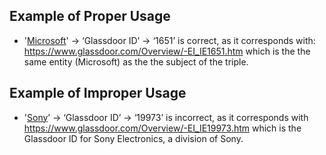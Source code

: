 ## Example of Proper Usage
* '[Microsoft](https://golden.com/wiki/Microsoft-6GKP)' → ‘Glassdoor ID’ → ‘1651’ is correct, as it corresponds with: https://www.glassdoor.com/Overview/-EI_IE1651.htm which is the the same entity (Microsoft) as the the subject of the triple.

## Example of Improper Usage
* '[Sony](https://golden.com/wiki/Sony-ZXJM4)’ → ‘Glassdoor ID’ → ‘19973’ is incorrect, as it corresponds with https://www.glassdoor.com/Overview/-EI_IE19973.htm which is the Glassdoor ID for Sony Electronics, a division of Sony.